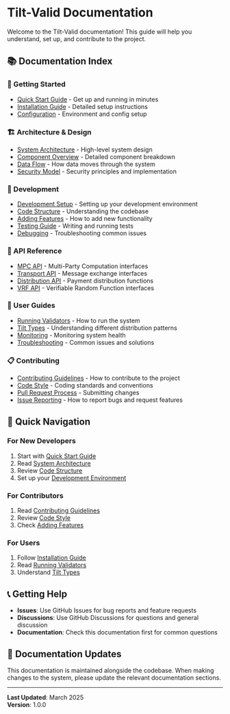 # Tilt-Valid Documentation

Welcome to the Tilt-Valid documentation! This guide will help you understand, set up, and contribute to the project.

## 📚 Documentation Index

### 🚀 Getting Started

- [Quick Start Guide](./getting-started/quick-start.md) - Get up and running in minutes
- [Installation Guide](./getting-started/installation.md) - Detailed setup instructions
- [Configuration](./getting-started/configuration.md) - Environment and config setup

### 🏗️ Architecture & Design

- [System Architecture](./architecture/overview.md) - High-level system design
- [Component Overview](./architecture/components.md) - Detailed component breakdown
- [Data Flow](./architecture/data-flow.md) - How data moves through the system
- [Security Model](./architecture/security.md) - Security principles and implementation

### 🔧 Development

- [Development Setup](./development/setup.md) - Setting up your development environment
- [Code Structure](./development/code-structure.md) - Understanding the codebase
- [Adding Features](./development/adding-features.md) - How to add new functionality
- [Testing Guide](./development/testing.md) - Writing and running tests
- [Debugging](./development/debugging.md) - Troubleshooting common issues

### 📖 API Reference

- [MPC API](./api/mpc.md) - Multi-Party Computation interfaces
- [Transport API](./api/transport.md) - Message exchange interfaces
- [Distribution API](./api/distribution.md) - Payment distribution functions
- [VRF API](./api/vrf.md) - Verifiable Random Function interfaces

### 🎯 User Guides

- [Running Validators](./user-guides/running-validators.md) - How to run the system
- [Tilt Types](./user-guides/tilt-types.md) - Understanding different distribution patterns
- [Monitoring](./user-guides/monitoring.md) - Monitoring system health
- [Troubleshooting](./user-guides/troubleshooting.md) - Common issues and solutions

### 📋 Contributing

- [Contributing Guidelines](./contributing/guidelines.md) - How to contribute to the project
- [Code Style](./contributing/code-style.md) - Coding standards and conventions
- [Pull Request Process](./contributing/pull-requests.md) - Submitting changes
- [Issue Reporting](./contributing/issues.md) - How to report bugs and request features

## 🎯 Quick Navigation

### For New Developers

1. Start with [Quick Start Guide](./getting-started/quick-start.md)
2. Read [System Architecture](./architecture/overview.md)
3. Review [Code Structure](./development/code-structure.md)
4. Set up your [Development Environment](./development/setup.md)

### For Contributors

1. Read [Contributing Guidelines](./contributing/guidelines.md)
2. Review [Code Style](./contributing/code-style.md)
3. Check [Adding Features](./development/adding-features.md)

### For Users

1. Follow [Installation Guide](./getting-started/installation.md)
2. Read [Running Validators](./user-guides/running-validators.md)
3. Understand [Tilt Types](./user-guides/tilt-types.md)

## 📞 Getting Help

- **Issues**: Use GitHub Issues for bug reports and feature requests
- **Discussions**: Use GitHub Discussions for questions and general discussion
- **Documentation**: Check this documentation first for common questions

## 🔄 Documentation Updates

This documentation is maintained alongside the codebase. When making changes to the system, please update the relevant documentation sections.

---

**Last Updated**: March 2025  
**Version**: 1.0.0
